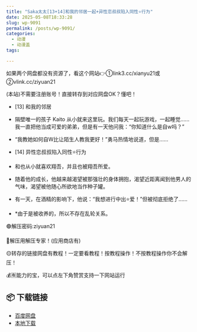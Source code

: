```yaml
---
title: "Saka太太[13+14]和我的邻居一起+异性恋叔叔陷入同性⭐行为"
date: 2025-05-08T18:33:28
slug: wp-9091
permalink: /posts/wp-9091/
categories:
  - 动漫
  - 动漫盖
tags:

---
```


如果两个网盘都没有资源了，看这个网站👉①link3.cc/xianyu21或②vlink.cc/ziyuan21

(本站)不需要注册账号！直接转存到对应网盘OK？懂吧！

*   \[13\] 和我的邻居
*   隔壁唯一的孩子 Kaito 从小就来这里玩。我们每天一起玩游戏，一起睡觉……我一直把他当成可爱的弟弟，但是有一天他问我：“你知道什么是自w吗？”
*   “我教她如何自W比让陌生人教我更好！”勇马热情地说道，但是……

*   \[14\] 异性恋叔叔陷入同性⭐行为
*   和也从小就喜欢翔吾，并且也被翔吾所爱。
*   随着他的成长，他越来越渴望被那强壮的身体拥抱，渴望近距离闻到他男人的气味，渴望被他随心所欲地当作种子罐。
*   有一天，在酒精的影响下，他说：“我想进行中出⭐爱！”但被彻底拒绝了……
*   \*由于是被收养的，所以不存在乱轮关系。

🟢解压密码:ziyuan21

🔵解压用解压专家！(应用商店有)

🟡转存的链接网盘有教程！一定要看教程！按教程操作！不按教程操作你不会解压！

💰🈶能力的宝，可以点左下角赞赏支持一下网站运行

## 📦 下载链接
- [百度网盘](https://blziyuan21.com/pay-download/9091?key=a3fb803d18&down_id=0)
- [本地下载](https://blziyuan21.com/pay-download/9091?key=a3fb803d18&down_id=1)

